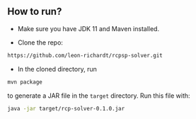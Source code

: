 ## How to run?
- Make sure you have JDK 11 and Maven installed.

- Clone the repo:
```bash
https://github.com/leon-richardt/rcpsp-solver.git
```

- In the cloned directory, run
```bash
mvn package
```
to generate a JAR file in the `target` directory.
Run this file with:
```bash
java -jar target/rcp-solver-0.1.0.jar
```
